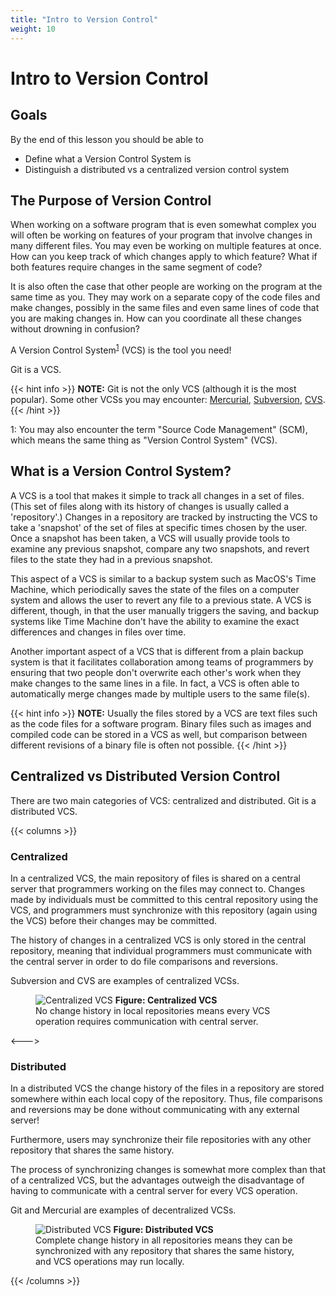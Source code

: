 ```yaml
---
title: "Intro to Version Control"
weight: 10
---
```


# Intro to Version Control

## Goals
By the end of this lesson you should be able to
- Define what a Version Control System is
- Distinguish a distributed vs a centralized version control system

## The Purpose of Version Control

When working on a software program that is even somewhat complex you will often be working on features of your program that involve changes in many different files.  You may even be working on multiple features at once.  How can you keep track of which changes apply to which feature?  What if both features require changes in the same segment of code?

It is also often the case that other people are working on the program at the same time as you.  They may work on a separate copy of the code files and make changes, possibly in the same files and even same lines of code that you are making changes in.  How can you coordinate all these changes without drowning in confusion?  

A Version Control System<sup>[1](#fn1)</sup> (VCS) is the tool you need!  

Git is a VCS.

{{< hint info >}}
**NOTE:** Git is not the only VCS (although it is the most popular).  Some other VCSs you may encounter: [Mercurial](https://www.mercurial-scm.org/), [Subversion](https://subversion.apache.org/), [CVS](https://nongnu.org/cvs/).
{{< /hint >}}

<div class="footnote">
<a name="fn1">1</a>:  You may also encounter the term "Source Code Management" (SCM), which means the same thing as "Version Control System" (VCS).
</div>

## What is a Version Control System?

A VCS is a tool that makes it simple to track all changes in a set of files.  (This set of files along with its history of changes is usually called a 'repository'.)  Changes in a repository are tracked by instructing the VCS to take a 'snapshot' of the set of files at specific times chosen by the user.  Once a snapshot has been taken, a VCS will usually provide tools to examine any previous snapshot, compare any two snapshots, and revert files to the state they had in a previous snapshot.

This aspect of a VCS is similar to a backup system such as MacOS's Time Machine, which periodically saves the state of the files on a computer system and allows the user to revert any file to a previous state.  A VCS is different, though, in that the user manually triggers the saving, and backup systems like Time Machine don't have the ability to examine the exact differences and changes in files over time.

Another important aspect of a VCS that is different from a plain backup system is that it facilitates collaboration among teams of programmers by ensuring that two people don't overwrite each other's work when they make changes to the same lines in a file.  In fact, a VCS is often able to automatically merge changes made by multiple users to the same file(s).

{{< hint info >}}
**NOTE:** Usually the files stored by a VCS are text files such as the code files for a software program.  Binary files such as images and compiled code can be stored in a VCS as well, but comparison between different revisions of a binary file is often not possible.
{{< /hint >}}

## Centralized vs Distributed Version Control

There are two main categories of VCS: centralized and distributed.  Git is a distributed VCS.

{{< columns >}}

### Centralized

In a centralized VCS, the main repository of files is shared on a central server that programmers working on the files may connect to.  Changes made by individuals must be committed to this central repository using the VCS, and programmers must synchronize with this repository (again using the VCS) before their changes may be committed.

The history of changes in a centralized VCS is only stored in the central repository, meaning that individual programmers must communicate with the central server in order to do file comparisons and reversions.

Subversion and CVS are examples of centralized VCSs.

<figure>
<img src="/images/centralized-vcs.png" alt="Centralized VCS">
<b>Figure: Centralized VCS</b><br>No change history in local repositories  means every VCS operation requires communication with central server.
</figure>

<--->

### Distributed

In a distributed VCS the change history of the files in a repository are stored somewhere within each local copy of the repository.  Thus, file comparisons and reversions may be done without communicating with any external server!  

Furthermore, users may synchronize their file repositories with any other repository that shares the same history.  

The process of synchronizing changes is somewhat more complex than that of a centralized VCS, but the advantages outweigh the disadvantage of having to communicate with a central server for every VCS operation.

Git and Mercurial are examples of decentralized VCSs.

<figure>
<img src="/images/distributed-vcs.png" alt="Distributed VCS">
<b>Figure: Distributed VCS</b><br>
Complete change history in all repositories means they can be synchronized with any repository that shares the same history, and VCS operations may run locally.
</figure>

{{< /columns >}}


